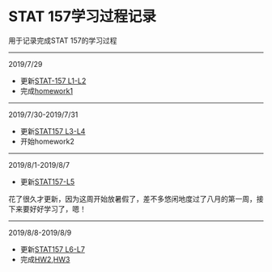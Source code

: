# STAT 157学习过程记录

用于记录完成STAT 157的学习过程

---

2019/7/29

- 更新[STAT-157 L1-L2](http://alephn.xin/2019/07/31/STAT-156-L1-L2/)
- 完成[homework1](https://github.com/waxin/STAT-157/blob/master/HW/homework1.ipynb)

---

2019/7/30-2019/7/31

- 更新[STAT157 L3-L4](http://alephn.xin/2019/07/31/STAT157-L3-L4/)
- 开始homework2

---

2019/8/1-2019/8/7

- 更新[STAT157-L5](http://alephn.xin/2019/08/01/STAT157-L5/)

花了很久才更新，因为这周开始放暑假了，差不多悠闲地度过了八月的第一周，接下来要好好学习了，嗯！

---

2019/8/8-2019/8/9

- 更新[STAT157 L6-L7](http://alephn.xin/2019/08/08/STAT157-L6-L7/)
- 完成[HW2](https://github.com/waxin/STAT-157/blob/master/HW/homework2.ipynb),[HW3](https://github.com/waxin/STAT-157/blob/master/HW/homework3.ipynb)

